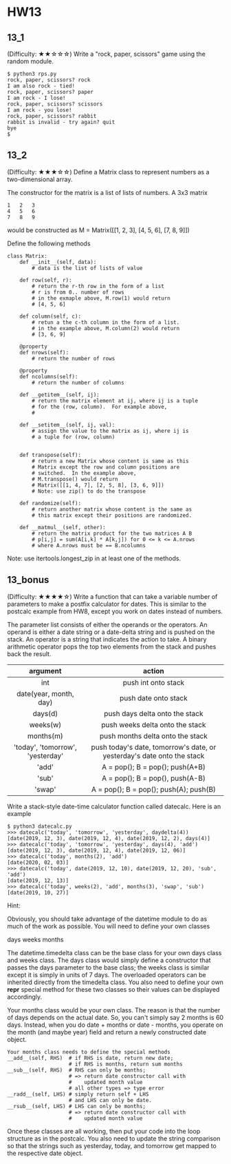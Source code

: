 # HW13

## 13_1
(Difficulty: ★★☆☆☆) Write a "rock, paper, scissors" game using the random module.

```
$ python3 rps.py
rock, paper, scissors? rock
I am also rock - tied!
rock, paper, scissors? paper
I am rock - I lose!
rock, paper, scissors? scissors
I am rock - you lose!
rock, paper, scissors? rabbit
rabbit is invalid - try again? quit
bye
$ 
```

## 13_2
(Difficulty: ★★★☆☆) Define a Matrix class to represent numbers as a two-dimensional array.

The constructor for the matrix is a list of lists of numbers.  A 3x3 matrix
```
1	2	3
4	5	6
7	8	9
```
would be constructed as
M = Matrix([[1, 2, 3], [4, 5, 6], [7, 8, 9]])

Define the following methods
```
class Matrix:
    def __init__(self, data):
        # data is the list of lists of value

    def row(self, r):
        # return the r-th row in the form of a list
        # r is from 0.. number of rows
        # in the exmaple above, M.row(1) would return
        # [4, 5, 6]

    def column(self, c):
        # retun a the c-th column in the form of a list.
        # in the example above, M.column(2) would return 
        # [3, 6, 9]

    @property
    def nrows(self):
        # return the number of rows

    @property
    def ncolumns(self):
        # return the number of columns

    def __getitem__(self, ij):
        # return the matrix element at ij, where ij is a tuple
        # for the (row, column).  For example above,
        # 

    def __setitem__(self, ij, val):
        # assign the value to the matrix as ij, where ij is 
        # a tuple for (row, column)


    def transpose(self):
        # return a new Matrix whose content is same as this 
        # Matrix except the row and column positions are 
        # switched.  In the example above, 
        # M.transpose() would return
        # Matrix([[1, 4, 7], [2, 5, 8], [3, 6, 9]])
        # Note: use zip() to do the transpose

    def randomize(self):
        # return another matrix whose content is the same as
        # this matrix except their positions are randomized.

    def __matmul__(self, other):
        # return the matrix product for the two matrices A B
        # p[i,j] = sum(A[i,k] * A[k,j]) for 0 <= k <= A.nrows
        # where A.nrows must be == B.ncolumns
```
Note: use itertools.longest_zip in at least one of the methods.

## 13_bonus

(Difficulty: ★★★★☆)  Write a function that can take a variable number of parameters to make a postfix calculator for dates.  This is similar to the postcalc example from HW8, except you work on dates instead of numbers.

The parameter list consists of either the operands or the operators.  An operand is either a date string or a date-delta string and is pushed on the stack.  An operator is a string that indicates the action to take.  A binary arithmetic operator pops the top two elements from the stack and pushes back the result. 

| argument       | action        |
| :-----------:  | :-----------: |
|int|	push int onto stack|
|date(year, month, day)|	push date onto stack|
|days(d)| push days delta onto the stack|
|weeks(w)| push weeks delta onto the stack|
|months(m)|	push months delta onto the stack|
|'today', 'tomorrow', 'yesterday'|	push today's date, tomorrow's date, or yesterday's date onto the stack
|'add'|	A = pop(); B = pop(); push(A+B) 
|'sub'|	A = pop(); B = pop(), push(A-B)
|'swap'|A = pop(); B = pop(); push(A); push(B)

Write a stack-style date-time calculator function called datecalc.  Here is an example

```
$ python3 datecalc.py
>>> datecalc('today', 'tomorrow', 'yesterday', daydelta(4))
[date(2019, 12, 3), date(2019, 12, 4), date(2019, 12, 2), days(4)]
>>> datecalc('today', 'tomorrow', 'yesterday', days(4), 'add')
[date(2019, 12, 3), date(2019, 12, 4), date(2019, 12, 06)]
>>> datecalc('today', months(2), 'add')
[date(2020, 02, 03)]
>>> datecalc('today', date(2019, 12, 10), date(2019, 12, 20), 'sub', 'add')
[date(2019, 12, 13)]
>>> datecalc('today', weeks(2), 'add', months(3), 'swap', 'sub')
[date(2019, 10, 27)]
```
Hint: 

Obviously, you should take advantage of the datetime module to do as much of the work as possible.  You will need to define your own classes

days
weeks
months

The datetime.timedelta class can be the base class for your own days class and weeks class.   The days class would simply define a constructor that passes the days parameter to the base class; the weeks class is similar except it is simply in units of 7 days.  The overloaded operators can be inherited directly from the timedelta class.  You also need to define your own __repr__ special method for these two classes so their values can be displayed accordingly.

Your months class would be your own class.  The reason is that the number of days depends on the actual date.  So, you can't simply say 2 months is 60 days. Instead, when you do date + months or date - months, you operate on the month (and maybe year) field and return a newly constructed date object.
```
Your months class needs to define the special methods 
__add__(self, RHS)  # if RHS is date, return new date; 
                    # if RHS is months, return sum months
__sub__(self, RHS)  # RHS can only be months; 
                    # => return date constructor call with
                    #    updated month value
                    # all other types => type error
__radd__(self, LHS) # simply return self + LHS
                    # and LHS can only be date.
__rsub__(self, LHS) # LHS can only be months; 
                    # => return date constructor call with
                    #    updated month value
```

Once these classes are all working, then put your code into the loop structure as in the postcalc.  You also need to update the string comparison so that the strings such as yesterday, today, and tomorrow get mapped to the respective date object.

